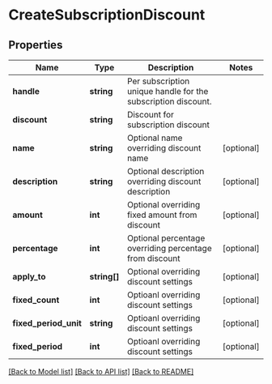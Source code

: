 # CreateSubscriptionDiscount

## Properties
Name | Type | Description | Notes
------------ | ------------- | ------------- | -------------
**handle** | **string** | Per subscription unique handle for the subscription discount. |
**discount** | **string** | Discount for subscription discount |
**name** | **string** | Optional name overriding discount name | [optional]
**description** | **string** | Optional description overriding discount description | [optional]
**amount** | **int** | Optional overriding fixed amount from discount | [optional]
**percentage** | **int** | Optional percentage overriding percentage from discount | [optional]
**apply_to** | **string[]** | Optional overriding discount settings | [optional]
**fixed_count** | **int** | Optioanl overriding discount settings | [optional]
**fixed_period_unit** | **string** | Optioanl overriding discount settings | [optional]
**fixed_period** | **int** | Optioanl overriding discount settings | [optional]

[[Back to Model list]](../../README.md#documentation-for-models) [[Back to API list]](../../README.md#documentation-for-api-endpoints) [[Back to README]](../../README.md)


